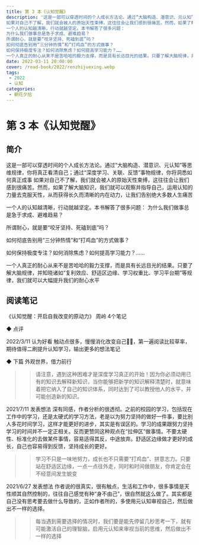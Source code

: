 ```yaml
---
title: 第 3 本《认知觉醒》
description: '这是一部可以穿透时间的个人成长方法论。通过“大脑构造、潜意识、元认知”等思维规律，你将真正看清自己；通过“深度学习、关联、反馈”事物规律，你将洞悉如何真正成事
如果对自己不了解，我们就会被人的原始天性束缚，这往往会让我们感到很痛苦。然而，如果了解大脑知识，我们就可以观察并指导自己，运用认知的力量去克服天性，从而获得长久而清晰的内在动力，让我们告别绝大多数人生痛苦
一个人的认知越清晰，行动就越坚定。本书解答了很多问题：
为什么我们做事总是急于求成、避难趋易？
所谓耐心，就是要“咬牙坚持、死磕到底”吗？
如何彻底告别用“三分钟热情”和“打鸡血”的方式做事？
如何保持极度专注？如何消除焦虑？如何提高学习能力？……
一个人真正的耐心从来不是苦哈哈的毅力支撑，而是具有长远目光的结果。只要了解大脑规律，并知晓诸如“复利效应、舒适区边缘、学习权重比、学习平台期”等规律，我们就可以大幅提升我们的耐心水平'
date: 2022-03-11 20:00:00
cover: /read-book/2022/renzhijuexing.webp
tags:
 - 2022
 - 认知
categories:
 - 朝花夕拾
---
```

# 第 3 本《认知觉醒》

## 简介
这是一部可以穿透时间的个人成长方法论。通过“大脑构造、潜意识、元认知”等思维规律，你将真正看清自己；通过“深度学习、关联、反馈”事物规律，你将洞悉如何真正成事
如果对自己不了解，我们就会被人的原始天性束缚，这往往会让我们感到很痛苦。然而，如果了解大脑知识，我们就可以观察并指导自己，运用认知的力量去克服天性，从而获得长久而清晰的内在动力，让我们告别绝大多数人生痛苦

一个人的认知越清晰，行动就越坚定。本书解答了很多问题：
为什么我们做事总是急于求成、避难趋易？

所谓耐心，就是要“咬牙坚持、死磕到底”吗？

如何彻底告别用“三分钟热情”和“打鸡血”的方式做事？

如何保持极度专注？如何消除焦虑？如何提高学习能力？……

一个人真正的耐心从来不是苦哈哈的毅力支撑，而是具有长远目光的结果。只要了解大脑规律，并知晓诸如“复利效应、舒适区边缘、学习权重比、学习平台期”等规律，我们就可以大幅提升我们的耐心水平

## 阅读笔记
《认知觉醒：开启自我改变的原动力》
周岭
4个笔记

◆  点评

2022/3/11 认为好看
触动点很多，慢慢消化改变自己💪🏻，第一遍阅读比较草率，期待值得二刷提升认知学习，输出更多的想法笔记

◆  下篇 外观世界，借力前行

>> 请注意，遇到这种困难才是深度学习真正的开始！因为你必须动用已有的知识去解释新知识，当你能够把新学的知识解释清楚时，就意味着把它纳入了自己的知识体系，同时达到了可以教授他人的水平，并可能创造新的知识。

2021/7/11 发表想法
深有同感，作者分析的很透彻。之前的校园的学习，包括现在工作中的学习，还是太硬式的学习方法，老是以为努力坚持的做好一件事，要比别人多花时间学习，这样才能更好的进步，其实是有误区的。学习的成果跟努力坚持学习的时间并不一定正相关。反而更赞同这种观点在“拉伸区”做事情。不要太硬性、标准化的去做某件事情，容易适得其反，中途放弃。舒适区边缘做才更好的成长，自己也容易得到反馈，坚持成长的更好。
>> 学习不只是一味地努力，成长也不只需要“打鸡血”、拼意志力。只要站在舒适区边缘，一点一点往外走，同时和时间做朋友，你肯定会在不经意间发生蜕变

2021/6/27 发表想法
作者说的很真实，很有触点，生活和工作中，很多事情是天性顺其自然控制的，往往自己感觉有种“身不由己”，很自然就这么做了。其实都是自己没有思考要去做什么导致的，正如作者所的，多使用元认知审视自己，然后做出不一样的选择。
>> 每当遇到需要选择的情况时，我们要是能先停留几秒思考一下，就有可能激活自己的理智脑，启用元认知来审视当前的思维，然后做出不一样的选择
